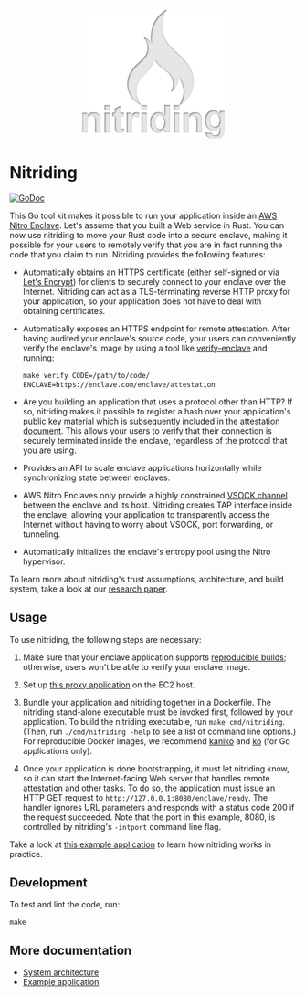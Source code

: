 <div align="center">
  <img src="./doc/nitriding-logo.svg" alt="Nitriding logo" width="250">
</div>

# Nitriding

[![GoDoc](https://pkg.go.dev/badge/github.com/brave/nitriding?utm_source=godoc)](https://pkg.go.dev/github.com/brave/nitriding)

This Go tool kit makes it possible to run your application inside an
[AWS Nitro Enclave](https://aws.amazon.com/ec2/nitro/nitro-enclaves/).
Let's assume that you built a Web service in Rust.  You can now use nitriding to
move your Rust code into a secure enclave, making it possible for your users to
remotely verify that you are in fact running the code that you claim to run.
Nitriding provides the following features:

* Automatically obtains an HTTPS certificate (either self-signed or via
  [Let's Encrypt](https://letsencrypt.org))
  for clients to securely connect to your enclave over the Internet.  Nitriding
  can act as a TLS-terminating reverse HTTP proxy for your application, so your
  application does not have to deal with obtaining certificates.

* Automatically exposes an HTTPS endpoint for remote attestation.  After having
  audited your enclave's source code, your users can conveniently verify the
  enclave's image by using a tool like
  [verify-enclave](https://github.com/brave-experiments/verify-enclave)
  and running:

   ```
   make verify CODE=/path/to/code/ ENCLAVE=https://enclave.com/enclave/attestation
   ```

* Are you building an application that uses a protocol other than HTTP?  If so,
  nitriding makes it possible to register a hash over your application's public
  key material which is subsequently included in the
  [attestation document](https://docs.aws.amazon.com/enclaves/latest/user/nitro-enclave-concepts.html#term-attestdoc).
  This allows your users to verify that their connection is securely terminated
  inside the enclave, regardless of the protocol that you are using.

* Provides an API to scale enclave applications horizontally while synchronizing
  state between enclaves.

* AWS Nitro Enclaves only provide a highly constrained
  [VSOCK channel](https://docs.aws.amazon.com/enclaves/latest/user/nitro-enclave-concepts.html#term-socket)
  between the enclave and its host.  Nitriding creates TAP interface inside the
  enclave, allowing your application to transparently access the Internet
  without having to worry about VSOCK, port forwarding, or tunneling.

* Automatically initializes the enclave's entropy pool using the Nitro
  hypervisor.

To learn more about nitriding's trust assumptions, architecture, and build
system, take a look at our [research paper](https://arxiv.org/abs/2206.04123).

## Usage

To use nitriding, the following steps are necessary:

1. Make sure that your enclave application supports
   [reproducible builds](https://reproducible-builds.org);
   otherwise, users won't be able to verify your enclave image.

2. Set up
   [this proxy application](https://github.com/containers/gvisor-tap-vsock/tree/main/cmd/gvproxy)
   on the EC2 host.

3. Bundle your application and nitriding together in a Dockerfile.  The
   nitriding stand-alone executable must be invoked first, followed by your
   application.  To build the nitriding executable, run `make cmd/nitriding`.
   (Then, run `./cmd/nitriding -help` to see a list of command line options.)
   For reproducible Docker images, we recommend
   [kaniko](https://github.com/GoogleContainerTools/kaniko)
   and
   [ko](https://github.com/ko-build/ko) (for Go applications only).

4. Once your application is done bootstrapping, it must let nitriding know, so
   it can start the Internet-facing Web server that handles remote attestation
   and other tasks.  To do so, the application must issue an HTTP GET request to
   `http://127.0.0.1:8080/enclave/ready`.  The handler ignores URL parameters
   and responds with a status code 200 if the request succeeded.  Note that the
   port in this example, 8080, is controlled by nitriding's `-intport` command
   line flag.

Take a look at [this example application](example/) to learn how nitriding works
in practice.

## Development

To test and lint the code, run:

```
make
```

## More documentation

* [System architecture](doc/architecture.md)
* [Example application](example/)
